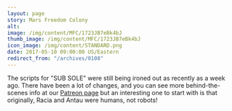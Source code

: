 ```yaml
---
layout: page
story: Mars Freedom Colony
alt:
image: /img/content/MFC/1723JB7eBk4bJ
thumb_image: /img/content/MFC/1723JB7eBk4bJ
icon_image: /img/content/STANDARD.png
date: 2017-05-10 09:00:00 US/Eastern
redirect_from: "/archives/0108"
---
```

The scripts for "SUB SOLE" were still being ironed out as recently as a week ago. There have been a lot of changes, and you can see more behind-the-scenes info at our [Patreon page](https://www.patreon.com/fabelaro) but an interesting one to start with is that originally, Racia and Antau were humans, not robots!
